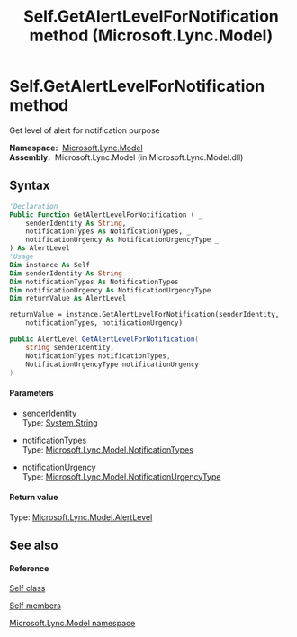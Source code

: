 ﻿---
title: Self.GetAlertLevelForNotification method  (Microsoft.Lync.Model)
TOCTitle: 'GetAlertLevelForNotification method '
ms:assetid: M:Microsoft.Lync.Model.Self.GetAlertLevelForNotification(System.String,Microsoft.Lync.Model.NotificationTypes,Microsoft.Lync.Model.NotificationUrgencyType)_DI_3_UC_OCS14MrefLyncWPF
ms:mtpsurl: https://msdn.microsoft.com/en-us/library/microsoft.lync.model.self.getalertlevelfornotification(v=office.15)
ms:contentKeyID: 48592383
ms.date: 07/28/2014
mtps_version: v=office.15
f1_keywords:
- Microsoft.Lync.Model.Self.GetAlertLevelForNotification
dev_langs:
- CSharp
- JScript
- VB
- other
---

# Self.GetAlertLevelForNotification method

Get level of alert for notification purpose

**Namespace:**  [Microsoft.Lync.Model](microsoft-lync-model-namespace_2.md)  
**Assembly:**  Microsoft.Lync.Model (in Microsoft.Lync.Model.dll)

## Syntax

``` vb
'Declaration
Public Function GetAlertLevelForNotification ( _
    senderIdentity As String, _
    notificationTypes As NotificationTypes, _
    notificationUrgency As NotificationUrgencyType _
) As AlertLevel
'Usage
Dim instance As Self
Dim senderIdentity As String
Dim notificationTypes As NotificationTypes
Dim notificationUrgency As NotificationUrgencyType
Dim returnValue As AlertLevel

returnValue = instance.GetAlertLevelForNotification(senderIdentity, _
    notificationTypes, notificationUrgency)
```

``` csharp
public AlertLevel GetAlertLevelForNotification(
    string senderIdentity,
    NotificationTypes notificationTypes,
    NotificationUrgencyType notificationUrgency
)
```

#### Parameters

  - senderIdentity  
    Type: [System.String](http://msdn2.microsoft.com/en-us/library/s1wwdcbf)  

<!-- end list -->

  - notificationTypes  
    Type: [Microsoft.Lync.Model.NotificationTypes](notificationtypes-enumeration-microsoft-lync-model_2.md)  

<!-- end list -->

  - notificationUrgency  
    Type: [Microsoft.Lync.Model.NotificationUrgencyType](notificationurgencytype-enumeration-microsoft-lync-model_2.md)  

#### Return value

Type: [Microsoft.Lync.Model.AlertLevel](alertlevel-class-microsoft-lync-model_2.md)  

## See also

#### Reference

[Self class](self-class-microsoft-lync-model_2.md)

[Self members](self-members-microsoft-lync-model_2.md)

[Microsoft.Lync.Model namespace](microsoft-lync-model-namespace_2.md)

